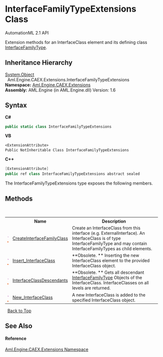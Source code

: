 # InterfaceFamilyTypeExtensions Class
AutomationML 2.1 API 

Extension methods for an InterfaceClass element and its defining class <a href="T_Aml_Engine_CAEX_InterfaceFamilyType">InterfaceFamilyType</a>.


## Inheritance Hierarchy
<a href="https://docs.microsoft.com/dotnet/api/system.object" target="_parent" rel="noopener noreferrer">System.Object</a><br />&nbsp;&nbsp;Aml.Engine.CAEX.Extensions.InterfaceFamilyTypeExtensions<br />
**Namespace:**&nbsp;<a href="N_Aml_Engine_CAEX_Extensions">Aml.Engine.CAEX.Extensions</a><br />**Assembly:**&nbsp;AML.Engine (in AML.Engine.dll) Version: 1.6

## Syntax

**C#**<br />
``` C#
public static class InterfaceFamilyTypeExtensions
```

**VB**<br />
``` VB
<ExtensionAttribute>
Public NotInheritable Class InterfaceFamilyTypeExtensions
```

**C++**<br />
``` C++
[ExtensionAttribute]
public ref class InterfaceFamilyTypeExtensions abstract sealed
```

The InterfaceFamilyTypeExtensions type exposes the following members.


## Methods
&nbsp;<table><tr><th></th><th>Name</th><th>Description</th></tr><tr><td>![Public method](media/pubmethod.gif "Public method")![Static member](media/static.gif "Static member")</td><td><a href="M_Aml_Engine_CAEX_Extensions_InterfaceFamilyTypeExtensions_CreateInterfaceFamilyClass">CreateInterfaceFamilyClass</a></td><td>
Create an InterfaceClass from this interface (e.g. ExternalInterface). An InterfaceClass is of type InterfaceFamilyType and may contain InterfaceFamilyTypes as child elements.</td></tr><tr><td>![Public method](media/pubmethod.gif "Public method")![Static member](media/static.gif "Static member")</td><td><a href="M_Aml_Engine_CAEX_Extensions_InterfaceFamilyTypeExtensions_Insert_InterfaceClass">Insert_InterfaceClass</a></td><td> **Obsolete. **
Inserting the new InterfaceClass element to the provided InterfaceClass object.</td></tr><tr><td>![Public method](media/pubmethod.gif "Public method")![Static member](media/static.gif "Static member")</td><td><a href="M_Aml_Engine_CAEX_Extensions_InterfaceFamilyTypeExtensions_InterfaceClassDescendants">InterfaceClassDescendants</a></td><td> **Obsolete. **
Gets all descendant <a href="T_Aml_Engine_CAEX_InterfaceFamilyType">InterfaceFamilyType</a> Objects of the InterfaceClass. InterfaceClasses on all levels are returned.</td></tr><tr><td>![Public method](media/pubmethod.gif "Public method")![Static member](media/static.gif "Static member")</td><td><a href="M_Aml_Engine_CAEX_Extensions_InterfaceFamilyTypeExtensions_New_InterfaceClass">New_InterfaceClass</a></td><td>
A new InterfaceClass is added to the specified InterfaceClass object.</td></tr></table>&nbsp;
<a href="#interfacefamilytypeextensions-class">Back to Top</a>

## See Also


#### Reference
<a href="N_Aml_Engine_CAEX_Extensions">Aml.Engine.CAEX.Extensions Namespace</a><br />